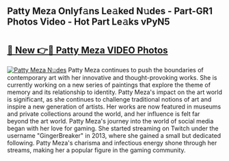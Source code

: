 ## Patty Meza Onlyf𝚊ns Le𝚊ked N𝚞des - Part-GR1 Photos Video - Hot Part Le𝚊ks vPyN5

# <h2><a href="http://ab17239.deff.icu/?id=Patty+Meza">🔗 New 👉🔴 Patty Meza VIDEO Photos</a></h2>

[![Patty Meza N𝚞des](https://i.imgur.com/rIISA9y.gif)](http://ab17239.deff.icu/?id=Patty+Meza)
Patty Meza continues to push the boundaries of contemporary art with her innovative and thought-provoking works. She is currently working on a new series of paintings that explore the theme of memory and its relationship to identity. Patty Meza's impact on the art world is significant, as she continues to challenge traditional notions of art and inspire a new generation of artists. Her works are now featured in museums and private collections around the world, and her influence is felt far beyond the art world. Patty Meza's journey into the world of social media began with her love for gaming. She started streaming on Twitch under the username "GingerBreaker" in 2013, where she gained a small but dedicated following. Patty Meza's charisma and infectious energy shone through her streams, making her a popular figure in the gaming community.
